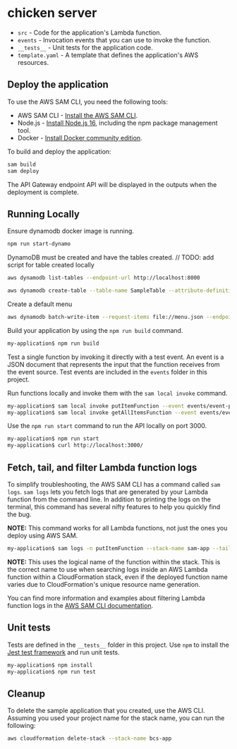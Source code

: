 # chicken server

- `src` - Code for the application's Lambda function.
- `events` - Invocation events that you can use to invoke the function.
- `__tests__` - Unit tests for the application code.
- `template.yaml` - A template that defines the application's AWS resources.

## Deploy the application

To use the AWS SAM CLI, you need the following tools:

- AWS SAM CLI - [Install the AWS SAM CLI](https://docs.aws.amazon.com/serverless-application-model/latest/developerguide/serverless-sam-cli-install.html).
- Node.js - [Install Node.js 16](https://nodejs.org/en/), including the npm package management tool.
- Docker - [Install Docker community edition](https://hub.docker.com/search/?type=edition&offering=community).

To build and deploy the application:

```bash
sam build
sam deploy
```

The API Gateway endpoint API will be displayed in the outputs when the deployment is complete.

## Running Locally

Ensure dynamodb docker image is running.

```bash
npm run start-dynamo
```

DynamoDB must be created and have the tables created.
// TODO: add script for table created locally

```bash
aws dynamodb list-tables --endpoint-url http://localhost:8000
```

```bash
aws dynamodb create-table --table-name SampleTable --attribute-definitions 'AttributeName=id,AttributeType=S' --key-schema 'AttributeName=id,KeyType=HASH' --billing-mode PAY_PER_REQUEST --endpoint-url http://localhost:8000
```

Create a default menu

```bash
aws dynamodb batch-write-item --request-items file://menu.json --endpoint-url http://localhost:8000
```

Build your application by using the `npm run build` command.

```bash
my-application$ npm run build
```

Test a single function by invoking it directly with a test event. An event is a JSON document that represents the input that the function receives from the event source. Test events are included in the `events` folder in this project.

Run functions locally and invoke them with the `sam local invoke` command.

```bash
my-application$ sam local invoke putItemFunction --event events/event-post-item.json
my-application$ sam local invoke getAllItemsFunction --event events/event-get-all-items.json
```

Use the `npm run start` command to run the API locally on port 3000.

```bash
my-application$ npm run start
my-application$ curl http://localhost:3000/
```

## Fetch, tail, and filter Lambda function logs

To simplify troubleshooting, the AWS SAM CLI has a command called `sam logs`. `sam logs` lets you fetch logs that are generated by your Lambda function from the command line. In addition to printing the logs on the terminal, this command has several nifty features to help you quickly find the bug.

**NOTE:** This command works for all Lambda functions, not just the ones you deploy using AWS SAM.

```bash
my-application$ sam logs -n putItemFunction --stack-name sam-app --tail
```

**NOTE:** This uses the logical name of the function within the stack. This is the correct name to use when searching logs inside an AWS Lambda function within a CloudFormation stack, even if the deployed function name varies due to CloudFormation's unique resource name generation.

You can find more information and examples about filtering Lambda function logs in the [AWS SAM CLI documentation](https://docs.aws.amazon.com/serverless-application-model/latest/developerguide/serverless-sam-cli-logging.html).

## Unit tests

Tests are defined in the `__tests__` folder in this project. Use `npm` to install the [Jest test framework](https://jestjs.io/) and run unit tests.

```bash
my-application$ npm install
my-application$ npm run test
```

## Cleanup

To delete the sample application that you created, use the AWS CLI. Assuming you used your project name for the stack name, you can run the following:

```bash
aws cloudformation delete-stack --stack-name bcs-app
```
